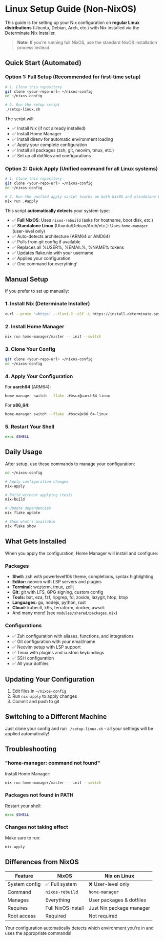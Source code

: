 # Linux Setup Guide (Non-NixOS)

This guide is for setting up your Nix configuration on **regular Linux distributions** (Ubuntu, Debian, Arch, etc.) with Nix installed via the Determinate Nix Installer.

> **Note:** If you're running full NixOS, use the standard NixOS installation process instead.

## Quick Start (Automated)

### Option 1: Full Setup (Recommended for first-time setup)

```bash
# 1. Clone this repository
git clone <your-repo-url> ~/nixos-config
cd ~/nixos-config

# 2. Run the setup script
./setup-linux.sh
```

The script will:
- ✅ Install Nix (if not already installed)
- ✅ Install Home Manager
- ✅ Install direnv for automatic environment loading
- ✅ Apply your complete configuration
- ✅ Install all packages (zsh, git, neovim, tmux, etc.)
- ✅ Set up all dotfiles and configurations

### Option 2: Quick Apply (Unified command for all Linux systems)

```bash
# 1. Clone this repository
git clone <your-repo-url> ~/nixos-config
cd ~/nixos-config

# 2. Run the unified apply script (works on both NixOS and standalone Linux!)
nix run .#apply
```

This script **automatically detects** your system type:
- ✅ **Full NixOS**: Uses `nixos-rebuild` (asks for hostname, boot disk, etc.)
- ✅ **Standalone Linux** (Ubuntu/Debian/Arch/etc.): Uses `home-manager` (user-level only)
- ✅ Auto-detects architecture (ARM64 or AMD64)
- ✅ Pulls from git config if available
- ✅ Replaces all %USER%, %EMAIL%, %NAME% tokens
- ✅ Updates flake.nix with your username
- ✅ Applies your configuration
- ✅ One command for everything!

## Manual Setup

If you prefer to set up manually:

### 1. Install Nix (Determinate Installer)

```bash
curl --proto '=https' --tlsv1.2 -sSf -L https://install.determinate.systems/nix | sh -s -- install
```

### 2. Install Home Manager

```bash
nix run home-manager/master -- init --switch
```

### 3. Clone Your Config

```bash
git clone <your-repo-url> ~/nixos-config
cd ~/nixos-config
```

### 4. Apply Your Configuration

For **aarch64** (ARM64):
```bash
home-manager switch --flake .#bscx@aarch64-linux
```

For **x86_64**:
```bash
home-manager switch --flake .#bscx@x86_64-linux
```

### 5. Restart Your Shell

```bash
exec $SHELL
```

## Daily Usage

After setup, use these commands to manage your configuration:

```bash
cd ~/nixos-config

# Apply configuration changes
nix-apply

# Build without applying (test)
nix-build

# Update dependencies
nix flake update

# Show what's available
nix flake show
```

## What Gets Installed

When you apply the configuration, Home Manager will install and configure:

### Packages
- **Shell:** zsh with powerlevel10k theme, completions, syntax highlighting
- **Editor:** neovim with LSP servers and plugins
- **Terminal:** wezterm, tmux, zellij
- **Git:** git with LFS, GPG signing, custom config
- **Tools:** bat, eza, fzf, ripgrep, fd, zoxide, lazygit, htop, btop
- **Languages:** go, nodejs, python, rust
- **Cloud:** kubectl, k9s, terraform, docker, awscli
- And many more! (see `modules/shared/packages.nix`)

### Configurations
- ✅ Zsh configuration with aliases, functions, and integrations
- ✅ Git configuration with your email/name
- ✅ Neovim setup with LSP support
- ✅ Tmux with plugins and custom keybindings
- ✅ SSH configuration
- ✅ All your dotfiles

## Updating Your Configuration

1. Edit files in `~/nixos-config`
2. Run `nix-apply` to apply changes
3. Commit and push to git

## Switching to a Different Machine

Just clone your config and run `./setup-linux.sh` - all your settings will be applied automatically!

## Troubleshooting

### "home-manager: command not found"

Install Home Manager:
```bash
nix run home-manager/master -- init --switch
```

### Packages not found in PATH

Restart your shell:
```bash
exec $SHELL
```

### Changes not taking effect

Make sure to run:
```bash
nix-apply
```

## Differences from NixOS

| Feature | NixOS | Nix on Linux |
|---------|-------|--------------|
| System config | ✅ Full system | ❌ User-level only |
| Command | `nixos-rebuild` | `home-manager` |
| Manages | Everything | User packages & dotfiles |
| Requires | Full NixOS install | Just Nix package manager |
| Root access | Required | Not required |

Your configuration automatically detects which environment you're in and uses the appropriate commands!
